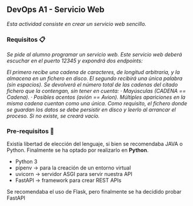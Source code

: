 ## DevOps A1 - Servicio Web
_Esta actividad consiste en crear un servicio web sencillo._

### Requisitos 📋
_Se pide al alumno programar un servicio web. Este servicio web deberá escuchar en el puerto 12345 y expondrá dos endpoints:_

_El primero recibe una cadena de caracteres, de longitud arbitraria, y la almacena en un fichero en disco.
El segundo recibirá una única palabra (sin espacios). Se devolverá el número total de las cadenas del citado fichero que la contengan, sin tener en cuenta:
 · Mayúsculas (CADENA == Cadena).
 · Posibles acentos (avión == Avion).
Múltiples apariciones en la misma cadena cuentan como una única.
Como requisito, el fichero donde se guardan los datos se debe persistir en disco y leerlo al arrancar el proceso. Si no existe, se creará vacío._

### Pre-requisitos 🔧
Existía libertad de elección del lenguaje, si bien se recomendaba JAVA o Python. Finalmente se ha optado por realizarlo en **Python**.

* Python 3
* pipenv -> para la creación de un entorno virtual
* uvicorn -> servidor ASGI para servir nuestra API
* FastAPI -> framework para crear REST APIs

Se recomendaba el uso de Flask, pero finalmente se ha decidido probar FastAPI

